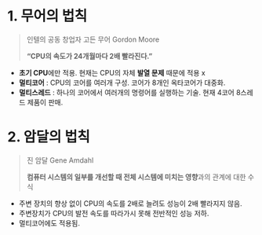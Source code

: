 # 1. 무어의 법칙

> 인텔의 공동 창업자 고든 무어 Gordon Moore
> 
> 
> **“CPU의 속도가 24개월마다 2배 빨라진다.”**
> 

- **초기 CPU**에만 적용. 현재는 CPU의 자체 **발열 문제** 때문에 적용 x
- **멀티코어** : CPU의 코어를 여러개 구성. 코어가 8개인 옥타코어가 대중화.
- **멀티스레드** : 하나의 코어에서 여러개의 명령어를 실행하는 기술. 현재 4코어 8스레드 제품이 판매.

# 2. 암달의 법칙

> 진 암달 Gene Amdahl
> 
> 
> **컴퓨터 시스템의 일부를 개선할 때 전체 시스템에 미치는 영향**과의 관계에 대한 수식
> 

- 주변 장치의 향상 없이 CPU의 속도를 2배로 늘려도 성능이 2배 빨라지지 않음.
- 주변장치가 CPU의 발전 속도를 따라가시 못해 전반적인 성능 저하.
- 멀티코어에도 적용됨.